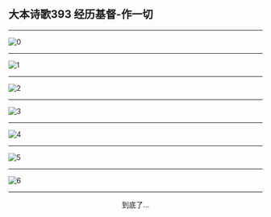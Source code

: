 
## 大本诗歌393 经历基督-作一切
        
<div id="aplayer0"></div>

---

<img alt="0" data-original="/data/d0393/0">

---

<img alt="1" data-original="/data/d0393/1">

---

<img alt="2" data-original="/data/d0393/2">

---

<img alt="3" data-original="/data/d0393/3">

---

<img alt="4" data-original="/data/d0393/4">

---

<img alt="5" data-original="/data/d0393/5">

---

<img alt="6" data-original="/data/d0393/6">

---

<p style="text-align: center">到底了...</p>

<script src="/js/dist-view.js"></script>

<script>
MAIN.id = 'd0393';
        
const ap0 = new APlayer({
    container: document.getElementById('aplayer0'),
    volume: 1,
    loop: 'none',
    preload: 'none',
    audio: [{
        name: '大本诗歌393.mp3',
        artist: '大本诗歌',
        url: 'https://res.wx.qq.com/voice/getvoice?mediaid=MzI0NTk3MDM5M18yMjQ3NDkyMzU4',
        cover: '/favicon'
    }]
});
</script>
